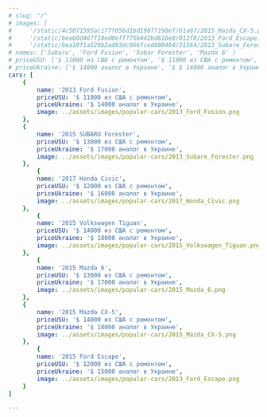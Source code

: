 ```yaml
---
# slug: "/"
# images: [
#     '/static/4c5071595ac177f056d1bd198f7198ef/61a07/2015_Mazda_CX-5.png',
#     '/static/bea60d467f18ed0eff775b442bd616e8/012f8/2013_Ford_Escape.png',
#     '/static/bea10f1a529b2ad93dc966fced880464/21564/2013_Subare_Forester.png']
# names: ['Subaru', 'Ford Fusion', 'Subar Forester', 'Mazda 6' ]
# priceUSU: ['$ 11000 из США с ремонтом', '$ 11000 из США с ремонтом', '$ 12000 из США с ремонтом', '$ 13000 из США с ремонтом']
# priceUkraine: ['$ 14000 аналог в Украине', '$ $ 14000 аналог в Украине', '$ $ 14000 аналог в Украине', '$ 16000 аналог в Украине']
cars: [
    {
        name: '2013 Ford Fusion',
        priceUSU: '$ 11000 из США с ремонтом',
        priceUkraine: '$ 14000 аналог в Украине',
        image: ../assets/images/popular-cars/2013_Ford_Fusion.png
    },
    {
        name: '2015 SUBARU Forester',
        priceUSU: '$ 13000 из США с ремонтом',
        priceUkraine: '$ 17000 аналог в Украине',
        image: ../assets/images/popular-cars/2013_Subare_Forester.png
    },
        {
        name: '2017 Honda Civic',
        priceUSU: '$ 12000 из США с ремонтом',
        priceUkraine: '$ 16000 аналог в Украине',
        image: ../assets/images/popular-cars/2017_Honda_Civic.png
    },
        {
        name: '2015 Volkswagen Tiguan',
        priceUSU: '$ 14000 из США с ремонтом',
        priceUkraine: '$ 18000 аналог в Украине',
        image: ../assets/images/popular-cars/2015_Volkswagen_Tiguan.png
    },
        {
        name: '2015 Mazda 6',
        priceUSU: '$ 13000 из США с ремонтом',
        priceUkraine: '$ 17000 аналог в Украине',
        image: ../assets/images/popular-cars/2015_Mazda_6.png
    },
    {
        name: '2015 Mazda CX-5',
        priceUSU: '$ 14000 из США с ремонтом',
        priceUkraine: '$ 18000 аналог в Украине',
        image: ../assets/images/popular-cars/2015_Mazda_CX-5.png
    },
        {
        name: '2015 Ford Escape',
        priceUSU: '$ 12000 из США с ремонтом',
        priceUkraine: '$ 15000 аналог в Украине',
        image: ../assets/images/popular-cars/2013_Ford_Escape.png
    }
]

---
```

